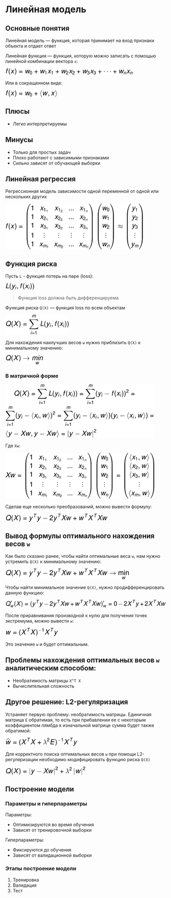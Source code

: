 
# Линейная модель 


## Основные понятия
Линейная модель — функция, 
которая принимает на вход признаки объекта и отдает ответ

Линейная функция — функция, 
которую можно записать с помощью линейной комбинации вектора `x`:

![img_2.png](images/img_2.png)

Или в сокращенном виде: 

![img_3.png](images/img_3.png)

## Плюсы
* Легко интерпретируемы 
## Минусы 
* Только для простых задач 
* Плохо работают с зависимыми признаками
* Сильно зависят от обучающей выборки 

## Линейная регрессия
Регрессионная модель зависимости одной переменной 
от одной или нескольких других

![img_1.png](images/img_1.png)

## Функция риска
Пусть `L` - функция потерь на паре (loss):

![img_4.png](images/img_4.png)

> Функция loss должна быть дифференцируема

Функция риска `Q(X)` — функция loss по всем объектам

![img_5.png](images/img_5.png)

Для нахождения наилучших весов `w` нужно приблизить 
`Q(X)` к минимальному значению: 

![img.png](images/img_6.png)

### В матричной форме

![img.png](images/img_7.png)

Где `Xw`: 

![img.png](images/img_8.png)

Сделав еще несколько преобразований, можно вывести формулу: 

![img.png](images/img_9.png)

## Вывод формулы оптимального нахождения весов `w`

Как было сказано ранее, чтобы найти оптимальные веса `w`,
нам нужно устремить `Q(X)` к минимальному значению: 

![img.png](images/img_10.png)

Чтобы найти минимальное значение `Q(X)`, 
нужно продифференцировать данную функцию:

![img.png](images/img_11.png)

После приравнивания производной к нулю для получения точек экстремума, можно вывести `w`: 

![img.png](images/img_12.png)

Это значение `w` и будет оптимальным.

## Проблемы нахождения оптимальных весов `w` аналитическим способом:
* Необратимость матрицы `X^T X`
* Вычислительная сложность

## Другое решение: L2-регуляризация 
Устраняет первую проблему: необратимость матрицы.
Единичная матрица `E` обратимая, 
то есть при прибавлении ее с некоторым коэффициентом лямбда
к изначальной матрице
сумма будет также обратимой:

![img.png](images/img_13.png)

Для корректного поиска оптимальных весов `w` 
при помощи L2-регуляризации необходимо модифицировать функцию риска `Q(X)`

![img.png](images/img_14.png)

## Построение модели
### Параметры и гиперпараметры
Параметры: 
* Оптимизируются во время обучения 
* Зависят от тренировочной выборки

Гиперпараметры: 
* Фиксируются до обучения
* Зависят от валидационной выборки

### Этапы построение модели
1. Тренировка 
2. Валидация 
3. Тест 



